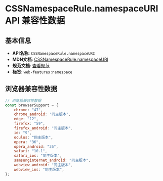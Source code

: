 # CSSNamespaceRule.namespaceURI API 兼容性数据

## 基本信息

- **API名称**: `CSSNamespaceRule.namespaceURI`
- **MDN文档**: [CSSNamespaceRule.namespaceURI](https://developer.mozilla.org/docs/Web/API/CSSNamespaceRule/namespaceURI)
- **规范文档**: [查看规范](https://drafts.csswg.org/cssom/#dom-cssnamespacerule-namespaceuri)
- **标签**: `web-features:namespace`

## 浏览器兼容性数据

```javascript
// 浏览器兼容性数据
const browserSupport = {
    chrome: "47",
    chrome_android: "同主版本",
    edge: "12",
    firefox: "59",
    firefox_android: "同主版本",
    ie: "9",
    oculus: "同主版本",
    opera: "36",
    opera_android: "36",
    safari: "10.1",
    safari_ios: "同主版本",
    samsunginternet_android: "同主版本",
    webview_android: "同主版本",
    webview_ios: "同主版本",
};

```

